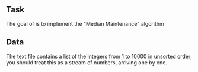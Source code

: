 ## Task

The goal of is to implement the "Median Maintenance" algorithm 

## Data

The text file contains a list of the integers from 1 to 10000 in unsorted order; you should treat this as a stream of numbers, arriving one by one.